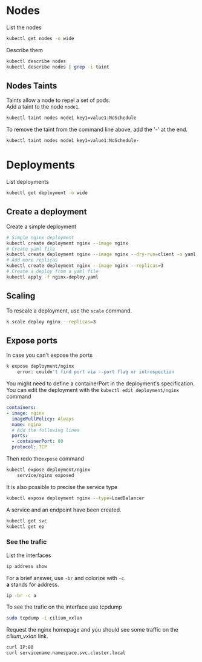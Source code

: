 # Nodes

List the nodes
```sh
kubectl get nodes -o wide
```
Describe them
```sh
kubectl describe nodes
kubectl describe nodes | grep -i taint
```


## Nodes Taints
Taints allow a node to repel a set of pods.<br>
Add a taint to the node `node1`.
```sh
kubectl taint nodes node1 key1=value1:NoSchedule
```
To remove the taint from the command line above, add the '-' at the end.
```sh
kubectl taint nodes node1 key1=value1:NoSchedule-
```


# Deployments

List deployments
```sh
kubectl get deployment -o wide
```

## Create a deployment

Create a simple deployment
```sh
# Simple nginx deployment
kubectl create deployment nginx --image nginx
# Create yaml file
kubectl create deployment nginx --image nginx --dry-run=client -o yaml > nginx-deploy.yaml
# Add more replicas
kubectl create deployment nginx --image nginx --replicas=3
# Create a deploy from a yaml file
kubectl apply -f nginx-deploy.yaml
```

## Scaling

To rescale a deployment, use the `scale` command.
```sh
k scale deploy nginx --replicas=3
```

## Expose ports
In case you can't expose the ports
```sh
k expose deployment/nginx
    error: couldn't find port via --port flag or introspection
```

You might need to define a containerPort in the deployment's specification.
You can edit the deployment with the `kubectl edit deployment/nginx` command 
```yaml
containers:
- image: nginx
  imagePullPolicy: Always
  name: nginx
  # Add the following lines
  ports:
  - containerPort: 80
  protocol: TCP
```
Then redo the`expose` command
```sh
kubectl expose deployment/nginx
    service/nginx exposed
```
It is also possible to precise the service type
```sh
kubectl expose deployment nginx --type=LoadBalancer
```

A service and an endpoint have been created.
```sh
kubectl get svc
kubectl get ep
```

### See the trafic

List the interfaces
```sh
ip address show
```
For a brief answer, use `-br` and colorize with `-c`.<br>
**a** stands for address.
```sh
ip -br -c a
```

To see the trafic on the interface use tcpdump
```sh
sudo tcpdump -i cilium_vxlan
```

Request the nginx homepage and you should see some traffic on the *cilium_vxlan* link.
```sh
curl IP:80
curl servicename.namespace.svc.cluster.local
```



